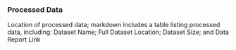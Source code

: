 ### Processed Data
Location of processed data; markdown includes a table listing processed data, including: Dataset Name; Full Dataset Location; Dataset Size; and Data Report Link  
